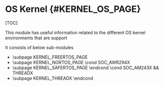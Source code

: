 # OS Kernel {#KERNEL_OS_PAGE}

[TOC]

This module has useful information related to the different OS kernel environments that are support

It consists of below sub-modules

- \subpage KERNEL_FREERTOS_PAGE
- \subpage KERNEL_NORTOS_PAGE
\cond SOC_AWR294X
- \subpage KERNEL_SAFERTOS_PAGE
\endcond
\cond SOC_AM243X && THREADX
- \subpage KERNEL_THREADX
\endcond